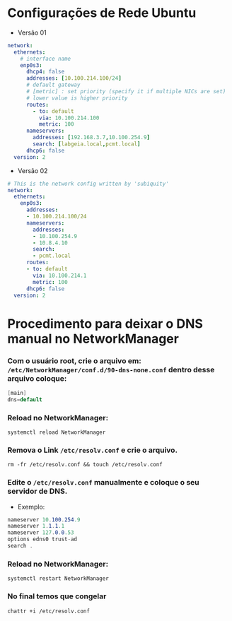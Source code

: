 # Configurações de Rede Ubuntu

 - Versão 01
```yaml
network:
  ethernets:
    # interface name
    enp0s3:
      dhcp4: false
      addresses: [10.100.214.100/24]
      # default gateway
      # [metric] : set priority (specify it if multiple NICs are set)
      # lower value is higher priority
      routes:
        - to: default
          via: 10.100.214.100
          metric: 100
      nameservers:
        addresses: [192.168.3.7,10.100.254.9]
        search: [labgeia.local,pcmt.local]
      dhcp6: false
  version: 2
```
 - Versão 02
```yaml
# This is the network config written by 'subiquity'
network:
  ethernets:
    enp0s3:
      addresses:
      - 10.100.214.100/24
      nameservers:
        addresses:
        - 10.100.254.9
        - 10.8.4.10
        search:
        - pcmt.local
      routes:
      - to: default
        via: 10.100.214.1
        metric: 100
      dhcp6: false
  version: 2
```
# Procedimento para deixar o DNS manual no NetworkManager
### Com o usuário root, crie o arquivo em: `/etc/NetworkManager/conf.d/90-dns-none.conf` dentro desse arquivo coloque:
```csharp
[main]
dns=default
```
### Reload no NetworkManager:
```shell
systemctl reload NetworkManager
```
### Remova o Link `/etc/resolv.conf` e crie o arquivo.
```shell
rm -fr /etc/resolv.conf && touch /etc/resolv.conf
```
### Edite o `/etc/resolv.conf` manualmente e coloque o seu servidor de DNS.
 - Exemplo: 
 ```csharp
nameserver 10.100.254.9
nameserver 1.1.1.1
nameserver 127.0.0.53
options edns0 trust-ad
search .
 ```
### Reload no NetworkManager:
```shell
systemctl restart NetworkManager
```
### No final temos que congelar
```shell
chattr +i /etc/resolv.conf
```